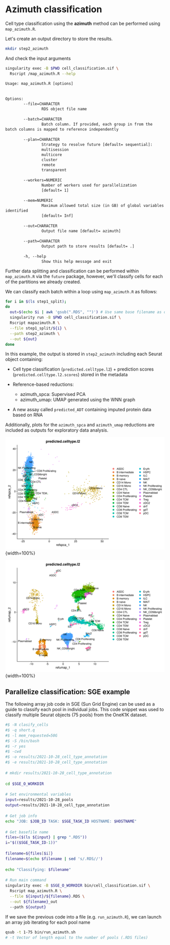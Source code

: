 # Azimuth classification

Cell type classification using the **azimuth** method can be performed using
`map_azimuth.R`.

Let's create an output directory to store the results.


```bash
mkdir step2_azimuth
```

And check the input arguments


```bash
singularity exec -B $PWD cell_classification.sif \ 
  Rscript /map_azimuth.R --help
```


```
Usage: map_azimuth.R [options]


Options:
        --file=CHARACTER
                RDS object file name

        --batch=CHARACTER
                Batch column. If provided, each group in from the batch columns is mapped to reference independently

        --plan=CHARACTER
                Strategy to resolve future [default= sequential]:
                multisession
                multicore
                cluster
                remote
                transparent

        --workers=NUMERIC
                Number of workers used for parallelization
                [default= 1]

        --mem=NUMERIC
                Maximum allowed total size (in GB) of global variables identified
                [default= Inf]

        --out=CHARACTER
                Output file name [default= azimuth]

        --path=CHARACTER
                Output path to store results [default= .]

        -h, --help
                Show this help message and exit
```

Further data splitting and classification can be performed within `map_azimuth.R` 
via the `future` package, however, we'll classify cells for each of the partitions 
we already created. 


We can classify each batch within a loop using `map_azimuth.R` as follows:


```bash
for i in $(ls step1_split);
do
  out=$(echo $i | awk 'gsub(".RDS", "")') # Use same base filename as output
  singularity run -B $PWD cell_classification.sif \ 
  Rscript mapazimuth.R \
  --file step1_split/${i} \
  --path step2_azimuth \
  --out ${out}
done
```

In this example, the output is stored in `step2_azimuth` including each 
Seurat object containing:

-   Cell type classification (`predicted.celltype.l2`) + prediction scores
    (`predicted.celltype.l2.scores`) stored in the metadata

-   Reference-based reductions:

    -   azimuth_spca: Supervised PCA
    -   azimuth_umap: UMAP generated using the WNN graph
    
-   A new assay called `predicted_ADT` containing imputed protein data based on
RNA

Additionally, plots for the `azimuth_spca` and `azimuth_umap` reductions are included
as outputs for exploratory data analysis.

![PCA embeddings projected onto the reference supervised PCA](_bookdown_files/spca.png){width=100%}

![Query dataset projected onto the reference UMAP](_bookdown_files/umap.png){width=100%}

## Parallelize classification: SGE example

The following array job code in SGE (Sun Grid Engine) can be used as a guide to 
classify each pool in individual jobs. This code snippet was used to
classify multiple Seurat objects (75 pools) from the OneK1K dataset. 


```bash
#$ -N clasify_cells
#$ -q short.q
#$ -l mem_requested=50G
#$ -S /bin/bash
#$ -r yes
#$ -cwd 
#$ -o results/2021-10-28_cell_type_annotation
#$ -e results/2021-10-28_cell_type_annotation

# mkdir results/2021-10-28_cell_type_annotation

cd $SGE_O_WORKDIR

# Set environmental variables
input=results/2021-10-28_pools
output=results/2021-10-28_cell_type_annotation

# Get job info
echo "JOB: $JOB_ID TASK: $SGE_TASK_ID HOSTNAME: $HOSTNAME"

# Get basefile name
files=($(ls ${input} | grep ".RDS"))
i="$(($SGE_TASK_ID-1))"

filename=${files[$i]}
filename=$(echo $filename | sed 's/.RDS//')

echo "Classifying: $filename"

# Run main command
singularity exec -B $SGE_O_WORKDIR bin/cell_classification.sif \
  Rscript map_azimuth.R \
  --file ${input}/${filename}.RDS \
  --out ${filename}_out
  --path ${output}
```

If we save the previous code into a file (e.g. `run_azimuth.R`), we can launch 
an array job iterating for each pool name


```bash
qsub -t 1-75 bin/run_azimuth.sh
# -t Vector of length equal to the number of pools (.RDS files)
```

